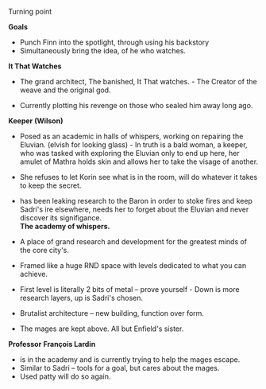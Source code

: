 Turning point
 
**Goals**
 
- Punch Finn into the spotlight, through using his backstory
- Simultaneously bring the idea, of he who watches.
   

**It That Watches**
 
- The grand architect, The banished, It That watches. - The Creator of the weave and the original god.
   

- Currently plotting his revenge on those who sealed him away long ago.
 
**Keeper (Wilson)**
 
- Posed as an academic in halls of whispers, working on repairing the Eluvian. (elvish for looking glass) - In truth is a bald woman, a keeper, who was tasked with exploring the Eluvian only to end up here, her amulet of Mathra holds skin and allows her to take the visage of another.
   

- She refuses to let Korin see what is in the room, will do whatever it takes to keep the secret.
 
- has been leaking research to the Baron in order to stoke fires and keep Sadri's ire elsewhere, needs her to forget about the Eluvian and never discover its signifigance.  
**The academy of whispers.**
 
- A place of grand research and development for the greatest minds of the core city's.
- Framed like a huge RND space with levels dedicated to what you can achieve.
- First level is literally 2 bits of metal – prove yourself - Down is more research layers, up is Sadri's chosen.
   

- Brutalist architecture – new building, function over form.
 
- The mages are kept above. All but Enfield's sister.
   

**Professor** **François Lardin**
 
- is in the academy and is currently trying to help the mages escape.
- Similar to Sadri – tools for a goal, but cares about the mages.
- Used patty will do so again.